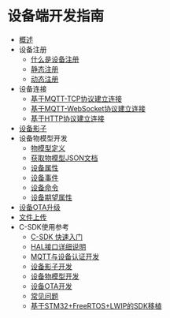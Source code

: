 # 设备端开发指南

* [概述](iot/uiot-core/device_develop_guide/sdkdownload)
* 设备注册
  * [什么是设备注册](iot/uiot-core/device_develop_guide/authenticate_devices/what_is_authenticate_devices)
  * [静态注册](iot/uiot-core/device_develop_guide/authenticate_devices/unique-certificate-per-device_authentication)
  * [动态注册](iot/uiot-core/device_develop_guide/authenticate_devices/unique-certificate-per-product_authentication)
* 设备连接
  * [基于MQTT-TCP协议建立连接](iot/uiot-core/device_develop_guide/deviceconnect/mqttconnect)
  * [基于MQTT-WebSocket协议建立连接](iot/uiot-core/device_develop_guide/deviceconnect/websocketconnect)
  * [基于HTTP协议建立连接](iot/uiot-core/device_develop_guide/deviceconnect/httpconnect)
* [设备影子](iot/uiot-core/device_develop_guide/device_shadow)
* 设备物模型开发
  * [物模型定义](iot/uiot-core/device_develop_guide/thingmode/what_is_thingmode)
  * [获取物模型JSON文档](iot/uiot-core/device_develop_guide/thingmode/get_json)
  * [设备属性](iot/uiot-core/device_develop_guide/thingmode/property)
  * [设备事件](iot/uiot-core/device_develop_guide/thingmode/event)
  * [设备命令](iot/uiot-core/device_develop_guide/thingmode/command)
  * [设备期望属性](iot/uiot-core/device_develop_guide/thingmode/desired)
* [设备OTA升级](iot/uiot-core/device_develop_guide/ota)
* [文件上传](iot/uiot-core/device_develop_guide/uploadfile)
* C-SDK使用参考
  * [C-SDK 快速入门](iot/uiot-core/device_develop_guide/c_sdk_example/csdkquickstart)
  * [HAL接口详细说明](iot/uiot-core/device_develop_guide/c_sdk_example/halinterface)
  * [MQTT与设备认证开发](iot/uiot-core/device_develop_guide/c_sdk_example/mqttinterface)
  * [设备影子开发](iot/uiot-core/device_develop_guide/c_sdk_example/deviceshadowinterface)
  * [设备物模型开发](iot/uiot-core/device_develop_guide/c_sdk_example/thingmodelinterface)
  * [设备OTA开发](iot/uiot-core/device_develop_guide/c_sdk_example/otainterface)
  * [常见问题](iot/uiot-core/device_develop_guide/c_sdk_example/commonerror)
  * [基于STM32+FreeRTOS+LWIP的SDK移植](iot/uiot-core/device_develop_guide/c_sdk_example/stm32_freertos_lwip_portingguide)